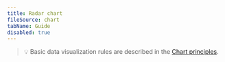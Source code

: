 ```yaml
---
title: Radar chart
fileSource: chart
tabName: Guide
disabled: true
---
```


> 💡 Basic data visualization rules are described in the [Chart principles](/data-display/chart/).
